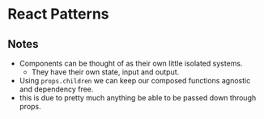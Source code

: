 # React Patterns

## Notes

* Components can be thought of as their own little isolated systems.
  * They have their own state, input and output.
* Using `props.children` we can keep our composed functions agnostic and dependency free.
 * this is due to pretty much anything be able to be passed down through props.